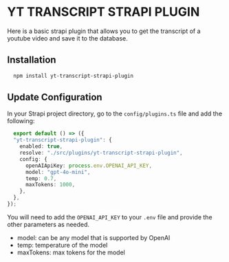 # YT TRANSCRIPT STRAPI PLUGIN

Here is a basic strapi plugin that allows you to get the transcript of a youtube video and save it to the database.

## Installation

```bash
  npm install yt-transcript-strapi-plugin
```

## Update Configuration

In your Strapi project directory, go to the `config/plugins.ts` file and add the following:

```ts
  export default () => ({
  "yt-transcript-strapi-plugin": {
    enabled: true,
    resolve: "./src/plugins/yt-transcript-strapi-plugin",
    config: {
      openAIApiKey: process.env.OPENAI_API_KEY,
      model: "gpt-4o-mini",
      temp: 0.7,
      maxTokens: 1000,
    },
  },
});

```

You will need to add the `OPENAI_API_KEY` to your `.env` file and provide the other parameters as needed.

- model: can be any model that is supported by OpenAI
- temp: temperature of the model
- maxTokens: max tokens for the model
